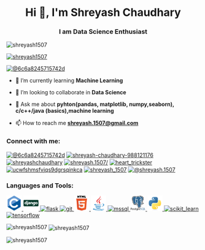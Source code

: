 <h1 align="center">Hi 👋, I'm Shreyash Chaudhary</h1>
<h3 align="center">I am Data Science Enthusiast</h3>

<p align="left"> <img src="https://komarev.com/ghpvc/?username=shreyash1507&label=Profile%20views&color=0e75b6&style=flat" alt="shreyash1507" /> </p>

<p align="left"> <a href="https://github.com/ryo-ma/github-profile-trophy"><img src="https://github-profile-trophy.vercel.app/?username=shreyash1507" alt="shreyash1507" /></a> </p>

<p align="left"> <a href="https://twitter.com/@6c6a8245715742d" target="blank"><img src="https://img.shields.io/twitter/follow/@6c6a8245715742d?logo=twitter&style=for-the-badge" alt="@6c6a8245715742d" /></a> </p>

- 🌱 I’m currently learning **Machine Learning**

- 👯 I’m looking to collaborate in **Data Science**

- 💬 Ask me about **pyhton(pandas, matplotlib, numpy,seaborn), c/c++/java (basics),machine learning**

- 📫 How to reach me **shreyash.1507@gmail.com**

<h3 align="left">Connect with me:</h3>
<p align="left">
<a href="https://twitter.com/@6c6a8245715742d" target="blank"><img align="center" src="https://raw.githubusercontent.com/rahuldkjain/github-profile-readme-generator/master/src/images/icons/Social/twitter.svg" alt="@6c6a8245715742d" height="30" width="40" /></a>
<a href="https://linkedin.com/in/shreyash-chaudhary-988121176" target="blank"><img align="center" src="https://raw.githubusercontent.com/rahuldkjain/github-profile-readme-generator/master/src/images/icons/Social/linked-in-alt.svg" alt="shreyash-chaudhary-988121176" height="30" width="40" /></a>
<a href="https://kaggle.com/shreyashchaudhary" target="blank"><img align="center" src="https://raw.githubusercontent.com/rahuldkjain/github-profile-readme-generator/master/src/images/icons/Social/kaggle.svg" alt="shreyashchaudhary" height="30" width="40" /></a>
<a href="https://fb.com/shreyash.1507/" target="blank"><img align="center" src="https://raw.githubusercontent.com/rahuldkjain/github-profile-readme-generator/master/src/images/icons/Social/facebook.svg" alt="shreyash.1507/" height="30" width="40" /></a>
<a href="https://instagram.com/heart_trickster" target="blank"><img align="center" src="https://raw.githubusercontent.com/rahuldkjain/github-profile-readme-generator/master/src/images/icons/Social/instagram.svg" alt="heart_trickster" height="30" width="40" /></a>
<a href="https://www.youtube.com/c/ucwfshmsfvjqs9dgrsqinkca" target="blank"><img align="center" src="https://raw.githubusercontent.com/rahuldkjain/github-profile-readme-generator/master/src/images/icons/Social/youtube.svg" alt="ucwfshmsfvjqs9dgrsqinkca" height="30" width="40" /></a>
<a href="https://www.hackerrank.com/shreyash_1507" target="blank"><img align="center" src="https://raw.githubusercontent.com/rahuldkjain/github-profile-readme-generator/master/src/images/icons/Social/hackerrank.svg" alt="shreyash_1507" height="30" width="40" /></a>
<a href="https://www.hackerearth.com/@shreyash.1507" target="blank"><img align="center" src="https://raw.githubusercontent.com/rahuldkjain/github-profile-readme-generator/master/src/images/icons/Social/hackerearth.svg" alt="@shreyash.1507" height="30" width="40" /></a>
</p>

<h3 align="left">Languages and Tools:</h3>
<p align="left"> <a href="https://www.cprogramming.com/" target="_blank"> <img src="https://raw.githubusercontent.com/devicons/devicon/master/icons/c/c-original.svg" alt="c" width="40" height="40"/> </a> <a href="https://www.djangoproject.com/" target="_blank"> <img src="https://raw.githubusercontent.com/devicons/devicon/master/icons/django/django-original.svg" alt="django" width="40" height="40"/> </a> <a href="https://flask.palletsprojects.com/" target="_blank"> <img src="https://www.vectorlogo.zone/logos/pocoo_flask/pocoo_flask-icon.svg" alt="flask" width="40" height="40"/> </a> <a href="https://git-scm.com/" target="_blank"> <img src="https://www.vectorlogo.zone/logos/git-scm/git-scm-icon.svg" alt="git" width="40" height="40"/> </a> <a href="https://www.w3.org/html/" target="_blank"> <img src="https://raw.githubusercontent.com/devicons/devicon/master/icons/html5/html5-original-wordmark.svg" alt="html5" width="40" height="40"/> </a> <a href="https://www.java.com" target="_blank"> <img src="https://raw.githubusercontent.com/devicons/devicon/master/icons/java/java-original.svg" alt="java" width="40" height="40"/> </a> <a href="https://www.microsoft.com/en-us/sql-server" target="_blank"> <img src="https://www.svgrepo.com/show/303229/microsoft-sql-server-logo.svg" alt="mssql" width="40" height="40"/> </a> <a href="https://www.postgresql.org" target="_blank"> <img src="https://raw.githubusercontent.com/devicons/devicon/master/icons/postgresql/postgresql-original-wordmark.svg" alt="postgresql" width="40" height="40"/> </a> <a href="https://www.python.org" target="_blank"> <img src="https://raw.githubusercontent.com/devicons/devicon/master/icons/python/python-original.svg" alt="python" width="40" height="40"/> </a> <a href="https://scikit-learn.org/" target="_blank"> <img src="https://upload.wikimedia.org/wikipedia/commons/0/05/Scikit_learn_logo_small.svg" alt="scikit_learn" width="40" height="40"/> </a> <a href="https://www.tensorflow.org" target="_blank"> <img src="https://www.vectorlogo.zone/logos/tensorflow/tensorflow-icon.svg" alt="tensorflow" width="40" height="40"/> </a> </p>

<p><img align="left" src="https://github-readme-stats.vercel.app/api/top-langs?username=shreyash1507&show_icons=true&locale=en&layout=compact" alt="shreyash1507" /></p>

<p>&nbsp;<img align="center" src="https://github-readme-stats.vercel.app/api?username=shreyash1507&show_icons=true&locale=en" alt="shreyash1507" /></p>

<p><img align="center" src="https://github-readme-streak-stats.herokuapp.com/?user=shreyash1507&" alt="shreyash1507" /></p>
